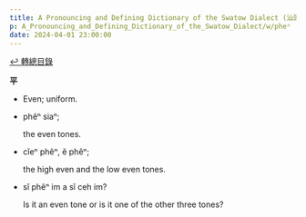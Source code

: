 ```yaml
---
title: A Pronouncing and Defining Dictionary of the Swatow Dialect (汕頭方言音義字典) / pheⁿ
p: A_Pronouncing_and_Defining_Dictionary_of_the_Swatow_Dialect/w/pheⁿ
date: 2024-04-01 23:00:00
---
```


[↩️ 轉總目錄](/A_Pronouncing_and_Defining_Dictionary_of_the_Swatow_Dialect)


**平**
- Even; uniform.

- phêⁿ siaⁿ;

  the even tones.

- cĭeⁿ phêⁿ, ĕ phêⁿ;

  the high even and the low even tones.

- sĭ phêⁿ im a sĭ ceh im?

  Is it an even tone or is it one of the other three tones?
